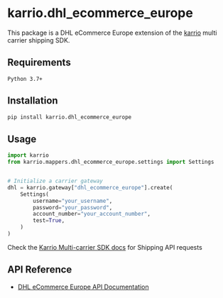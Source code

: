 # karrio.dhl_ecommerce_europe

This package is a DHL eCommerce Europe extension of the [karrio](https://pypi.org/project/karrio) multi carrier shipping SDK.

## Requirements

`Python 3.7+`

## Installation

```bash
pip install karrio.dhl_ecommerce_europe
```

## Usage

```python
import karrio
from karrio.mappers.dhl_ecommerce_europe.settings import Settings


# Initialize a carrier gateway
dhl = karrio.gateway["dhl_ecommerce_europe"].create(
    Settings(
        username="your_username",
        password="your_password",
        account_number="your_account_number",
        test=True,
    )
)
```

Check the [Karrio Multi-carrier SDK docs](https://docs.karrio.io) for Shipping API requests

## API Reference

- [DHL eCommerce Europe API Documentation](https://developer.dhl.com/api-reference/ecommerce-europe)
